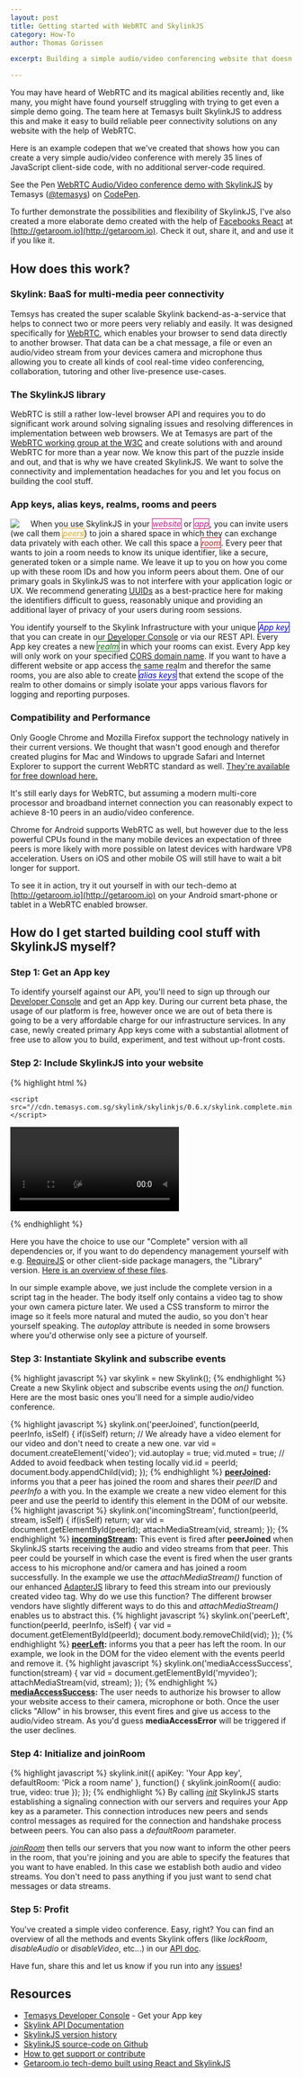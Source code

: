 ```yaml
---
layout: post
title: Getting started with WebRTC and SkylinkJS
category: How-To
author: Thomas Gorissen

excerpt: Building a simple audio/video conferencing website that doesn't need any server-side code and works with up to 8-10 peers on a modern computer and even up to 4 people on recent Android phones.

---
```


You may have heard of WebRTC and its magical abilities recently and, like many, you might have found yourself struggling with trying to get even a simple demo going. The team here at Temasys built SkylinkJS to address this and make it easy to build reliable peer connectivity solutions on any website with the help of WebRTC.

Here is an example codepen that we've created that shows how you can create a very simple audio/video conference with merely 35 lines of JavaScript client-side code, with no additional server-code required.

<p data-height="268" data-theme-id="0" data-slug-hash="GogabE" data-default-tab="result" data-user="temasys" class='codepen'>See the Pen <a href='https://codepen.io/temasys/pen/GogabE/'>WebRTC Audio/Video conference demo with SkylinkJS</a> by Temasys (<a href='https://codepen.io/temasys'>@temasys</a>) on <a href='https://codepen.io'>CodePen</a>.</p>
<script async src="//assets.codepen.io/assets/embed/ei.js"></script>

To further demonstrate the possibilities and flexibility of SkylinkJS, I've also created a more elaborate demo created with the help of [Facebooks React](http://facebook.github.io/react/) at [http://getaroom.io](http://getaroom.io). Check it out, share it, and and use it if you like it.




## How does this work?

### Skylink: BaaS for multi-media peer connectivity

Temsys has created the super scalable Skylink backend-as-a-service that helps to connect two or more peers very reliably and easily. It was designed specifically for [WebRTC](http://en.wikipedia.org/wiki/WebRTC), which enables your browser to send data directly to another browser. That data can be a chat message, a file or even an audio/video stream from your devices camera and microphone thus allowing you to create all kinds of cool real-time video conferencing, collaboration, tutoring and other live-presence use-cases.

### The SkylinkJS library

WebRTC is still a rather low-level browser API and requires you to do significant work around solving signaling issues and resolving differences in implementation between web browsers. We at Temasys are part of the [WebRTC working group at the W3C](http://www.w3.org/2011/04/webrtc-charter.html) and create solutions with and around WebRTC for more than a year now. We know this part of the puzzle inside and out, and that is why we have created SkylinkJS. We want to solve the connectivity and implementation headaches for you and let you focus on building the cool stuff.

### App keys, alias keys, realms, rooms and peers

<img src="/resources/img/realmsandrooms.png" style="float:left; margin-right: 20px;" />When you use SkylinkJS in your <em style="color: MediumVioletRed; background-color: #fff; border: 1px solid MediumVioletRed;">website</em> or <em style="color: MediumVioletRed; background-color: #fff; border: 1px solid MediumVioletRed;">app</em>, you can invite users (we call them <em style="color: goldenrod; background-color: #fff; border: 1px solid goldenrod;">peers</em>) to join a shared space in which they can exchange data privately with each other. We call this space a <em style="color: firebrick; background-color: #fff; border: 1px solid firebrick;">room</em>. Every peer that wants to join a room needs to know its unique identifier, like a secure, generated token or a simple name. We leave it up to you on how you come up with these room IDs and how you inform peers about them. One of our primary goals in SkylinkJS was to not interfere with your application logic or UX. We recommend generating [UUIDs](http://jsfiddle.net/briguy37/2MVFd/) as a best-practice here for making the identifiers difficult to guess, reasonably unique and providing an additional layer of privacy of your users during room sessions.

You identify yourself to the Skylink Infrastructure with your unique <em style="color: mediumblue; background-color: #fff; border: 1px solid mediumblue;">App key</em> that you can create in our [Developer Console](https://developer.temasys.com.sg) or via our REST API. Every App key creates a new <em style="color: darkgreen; background-color: #fff; border: 1px solid darkgreen;">realm</em> in which your rooms can exist. Every App key will only work on your specified [CORS domain name](http://en.wikipedia.org/wiki/Cross-origin_resource_sharing). If you want to have a different website or app access the same realm and therefor the same rooms, you are also able to create <em style="color: mediumblue; background-color: #fff; border: 1px solid mediumblue;">alias keys</em> that extend the scope of the realm to other domains or simply isolate your apps various flavors for logging and reporting purposes.


### Compatibility and Performance

Only Google Chrome and Mozilla Firefox support the technology natively in their current versions. We thought that wasn't good enough and therefor created plugins for Mac and Windows to upgrade Safari and Internet Explorer to support the current WebRTC standard as well. [They're available for free download here.](http://skylink.io/plugin/)

It's still early days for WebRTC, but assuming a modern multi-core processor and broadband internet connection you can reasonably expect to achieve 8-10 peers in an audio/video conference.

Chrome for Android supports WebRTC as well, but however due to the less powerful CPUs found in the many mobile devices an expectation of three peers is more likely with more possible on latest devices with hardware VP8 acceleration. Users on iOS and other mobile OS will still have to wait a bit longer for support.

To see it in action, try it out yourself in with our tech-demo at [http://getaroom.io](http://getaroom.io) on your Android smart-phone or tablet in a WebRTC enabled browser.




## How do I get started building cool stuff with SkylinkJS myself?

### Step 1: Get an App key

To identify yourself against our API, you'll need to sign up through our [Developer Console](https://developer.temasys.com.sg) and get an App key. During our current beta phase, the usage of our platform is free, however once we are out of beta there is going to be a very affordable charge for our infrastructure services. In any case, newly created primary App keys come with a substantial allotment of free use to allow you to build, experiment, and test without up-front costs.

### Step 2: Include SkylinkJS into your website

{% highlight html %}
<html>
<head>
    <title>WebRTC with SkylinkJS</title>

    <script src="//cdn.temasys.com.sg/skylink/skylinkjs/0.6.x/skylink.complete.min.js"></script>
</head>
<body>

  <video id="myvideo" style="transform: rotateY(-180deg);" autoplay muted></video>

</body>
</html>
{% endhighlight %}

Here you have the choice to use our "Complete" version with all dependencies or, if you want to do dependency management yourself with e.g. [RequireJS](http://requirejs.org/) or other client-side package managers, the "Library" version. [Here is an overview of these files](https://github.com/Temasys/SkylinkJS/releases).

In our simple example above, we just include the complete version in a script tag in the header. The body itself only contains a video tag to show your own camera picture later. We used a CSS transform to mirror the image so it feels more natural and muted the audio, so you don't hear yourself speaking. The *autoplay* attribute is needed in some browsers where you'd otherwise only see a picture of yourself.


### Step 3: Instantiate Skylink and subscribe events

{% highlight javascript %}
var skylink = new Skylink();
{% endhighlight %}
Create a new Skylink object and subscribe events using the *on()* function. Here are the most basic ones you'll need for a simple audio/video conference.

{% highlight javascript %}
skylink.on('peerJoined', function(peerId, peerInfo, isSelf) {
  if(isSelf) return; // We already have a video element for our video and don't need to create a new one.
  var vid = document.createElement('video');
  vid.autoplay = true;
  vid.muted = true; // Added to avoid feedback when testing locally
  vid.id = peerId;
  document.body.appendChild(vid);
});
{% endhighlight %}
**[peerJoined](http://cdn.temasys.com.sg/skylink/skylinkjs/latest/doc/classes/Skylink.html#event_peerJoined):** informs you that a peer has joined the room and shares their *peerID* and *peerInfo* a with you. In the example we create a new video element for this peer and use the peerId to identify this element in the DOM of our website.
{% highlight javascript %}
skylink.on('incomingStream', function(peerId, stream, isSelf) {
  if(isSelf) return;
  var vid = document.getElementById(peerId);
  attachMediaStream(vid, stream);
});
{% endhighlight %}
**[incomingStream](http://cdn.temasys.com.sg/skylink/skylinkjs/latest/doc/classes/Skylink.html#event_incomingStream):** This event is fired after **peerJoined** when SkylinkJS starts receiving the audio and video streams from that peer. This peer could be yourself in which case the event is fired when the user grants access to his microphone and/or camera and has joined a room successfully. In the example we use the *attachMediaStream()* function of our enhanced [AdapterJS](http://github.com/Temasys/AdapterJS) library to feed this stream into our previously created video tag. Why do we use this function? The different browser vendors have slightly different ways to do this and *attachMediaStream()* enables us to abstract this.
{% highlight javascript %}
skylink.on('peerLeft', function(peerId, peerInfo, isSelf) {
  var vid = document.getElementById(peerId);
  document.body.removeChild(vid);
});
{% endhighlight %}
**[peerLeft](http://cdn.temasys.com.sg/skylink/skylinkjs/latest/doc/classes/Skylink.html#method_peerLeft):** informs you that a peer has left the room. In our example, we look in the DOM for the video element with the events peerId and remove it.
{% highlight javascript %}
skylink.on('mediaAccessSuccess', function(stream) {
  var vid = document.getElementById('myvideo');
  attachMediaStream(vid, stream);
});
{% endhighlight %}
**[mediaAccessSuccess](http://cdn.temasys.com.sg/skylink/skylinkjs/latest/doc/classes/Skylink.html#event_mediaAccessSuccess):** The user needs to authorize his browser to allow your website access to their camera, microphone or both. Once the user clicks "Allow" in his browser, this event fires and give us access to the audio/video stream. As you'd guess **mediaAccessError** will be triggered if the user declines.


### Step 4: Initialize and joinRoom

{% highlight javascript %}
skylink.init({
  apiKey: 'Your App key',
  defaultRoom: 'Pick a room name'
}, function() {
  skylink.joinRoom({
    audio: true,
    video: true
  });
});
{% endhighlight %}
By calling *[init](http://cdn.temasys.com.sg/skylink/skylinkjs/latest/doc/classes/Skylink.html#method_init)* SkylinkJS starts establishing a signaling connection with our servers and requires your App key as a parameter. This connection introduces new peers and sends control messages as required for the connection and handshake process between peers. You can also pass a *defaultRoom* parameter.

*[joinRoom](http://cdn.temasys.com.sg/skylink/skylinkjs/latest/doc/classes/Skylink.html#method_joinRoom)* then tells our servers that you now want to inform the other peers in the room, that you're joining and you are able to specify the features that you want to have enabled. In this case we establish both audio and video streams. You don't need to pass anything if you just want to send chat messages or data streams.


### Step 5: Profit

You've created a simple video conference. Easy, right? You can find an overview of all the methods and events Skylink offers (like *lockRoom*, *disableAudio* or *disableVideo*, etc...) in our [API doc](http://cdn.temasys.com.sg/skylink/skylinkjs/latest/doc/classes/Skylink.html).

Have fun, share this and let us know if you run into any [issues](http://github.com/Temasys/SkylinkJS/issues)!



## Resources

- [Temasys Developer Console](https://developer.temasys.com.sg) - Get your App key
- [Skylink API Documentation](http://cdn.temasys.com.sg/skylink/skylinkjs/latest/doc/classes/Skylink.html)
- [SkylinkJS version history](https://github.com/Temasys/SkylinkJS/releases)
- [SkylinkJS source-code on Github](http://github.com/Temasys/SkylinkJS)
- [How to get support or contribute](https://developer.temasys.com.sg/support)
- [Getaroom.io tech-demo built using React and SkylinkJS](http://getaroom.io)


